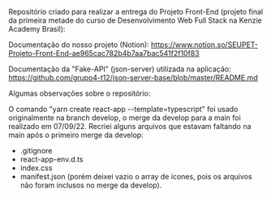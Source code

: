 Repositório criado para realizar a entrega do Projeto Front-End (projeto final da primeira metade do curso de Desenvolvimento Web
Full Stack na Kenzie Academy Brasil):

Documentação do nosso projeto (Notion): https://www.notion.so/SEUPET-Projeto-Front-End-ae965cac782b4b7aa7bac541f2f10f83

Documentação da "Fake-API" (json-server) utilizada na aplicação: https://github.com/grupo4-t12/json-server-base/blob/master/README.md

Algumas observações sobre o repositório:

O comando "yarn create react-app --template=typescript" foi usado originalmente na branch develop, o merge da develop para
a main foi realizado em 07/09/22. Recriei alguns arquivos que estavam faltando na main após o primeiro merge da develop:

- .gitignore
- react-app-env.d.ts
- index.css
- manifest.json (porém deixei vazio o array de ícones, pois os arquivos não foram inclusos no merge da develop).
